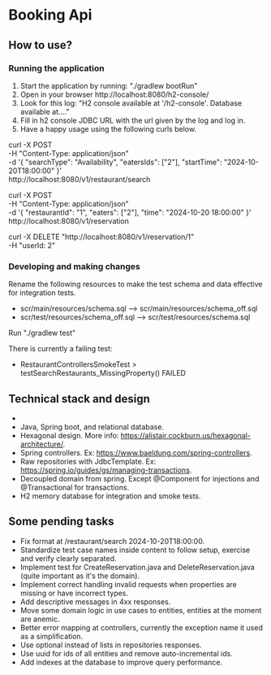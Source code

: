 # Booking Api

## How to use?

### Running the application 

1. Start the application by running: "./gradlew bootRun"
2. Open in your browser http://localhost:8080/h2-console/
3. Look for this log: "H2 console available at '/h2-console'. Database available at...."
4. Fill in h2 console JDBC URL with the url given by the log and log in.
5. Have a happy usage using the following curls below.

curl -X POST \
-H "Content-Type: application/json" \
-d '{ "searchType": "Availability", "eatersIds": ["2"], "startTime": "2024-10-20T18:00:00" }' \
http://localhost:8080/v1/restaurant/search

curl -X POST \
-H "Content-Type: application/json" \
-d '{ "restaurantId": "1", "eaters": ["2"], "time": "2024-10-20 18:00:00" }' \
http://localhost:8080/v1/reservation

curl -X DELETE "http://localhost:8080/v1/reservation/1" \
-H "userId: 2"

### Developing and making changes

Rename the following resources to make the test schema and data effective for integration tests.
- scr/main/resources/schema.sql --> scr/main/resources/schema_off.sql
- scr/test/resources/schema_off.sql --> scr/test/resources/schema.sql

Run "./gradlew test"

There is currently a failing test: 
- RestaurantControllersSmokeTest > testSearchRestaurants_MissingProperty() FAILED


## Technical stack and design
- 
- Java, Spring boot, and relational database.
- Hexagonal design. More info: https://alistair.cockburn.us/hexagonal-architecture/.
- Spring controllers. Ex: https://www.baeldung.com/spring-controllers.
- Raw repositories with JdbcTemplate. Ex: https://spring.io/guides/gs/managing-transactions.
- Decoupled domain from spring. Except @Component for injections and @Transactional for transactions.
- H2 memory database for integration and smoke tests.

## Some pending tasks

- Fix format at /restaurant/search 2024-10-20T18:00:00.
- Standardize test case names inside content to follow setup, exercise and verify clearly separated.
- Implement test for CreateReservation.java and DeleteReservation.java (quite important as it's the domain).
- Implement correct handling invalid requests when properties are missing or have incorrect types.
- Add descriptive messages in 4xx responses.
- Move some domain logic in use cases to entities, entities at the moment are anemic.
- Better error mapping at controllers, currently the exception name it used as a simplification.
- Use optional instead of lists in repositories responses.
- Use uuid for ids of all entities and remove auto-incremental ids.
- Add indexes at the database to improve query performance.
